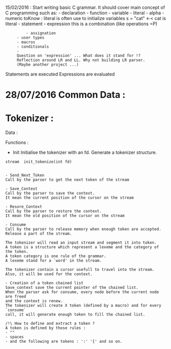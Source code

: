 15/02/2016 : Start writing basic C grammar.
	     It should cover main concept of C programming such as:
       	     - declaration
               - function
	       - variable
	     - literal
	       - alpha
	       - numeric
	       toKnow : literal is often use to initialize variables
	       s = "cat" <-< cat is literal
	     - statement
	     - expression
	       this is a combination (like operations =P)

	         - assignation
	     - user types
	     - macros
	     - conditionals
	     - 
	     Question on 'expression' ... What does it stand for !?
	     Reflection around LR and LL. Why not building LR parser.
	     (Maybe another project ...)
	     
Statements are executed
Expressions are evaluated

28/07/2016
Common Data :
=============

Tokenizer :
===========
Data :



Functions :

- Init
Initialise the tokenizer with an fd.
Generate a tokenizer structure.
```
stream	init_tokenize(int fd)


- Send_Next_Token
Call by the parser to get the next token of the stream

- Save_Context
Call by the parser to save the context.
It mean the current position of the cursor on the stream

- Resore_Context
Call by the parser to restore the context.
It mean the old position of the cursor on the stream

- Consume
Call by the parser to release memory when enough token are accepted.
Release a part of the stream.

The tokenizer will read an input stream and segment it into token.
A token is a structure which represent a lexeme and the category of the token.
A token category is one rule of the grammar.
A lexeme stand for a `word' in the stream.

The tokenizer contain a cursor usefull to travel into the stream.
Also, it will be used for the context.

- Creation of a token chained list 
Save_context save the current pointer of the chained list.
When the parser ask for consume, every node before the current node are freed
and the context is renew.
The tokenizer will create X token (defined by a macro) and for every `consume`
call, it will generate enough token to fill the chained list.

/!\ How to define and extract a token ?
A token is defined by those rules :
- ""
- spaces
- and the following are tokens : ':' '{' and so on.

